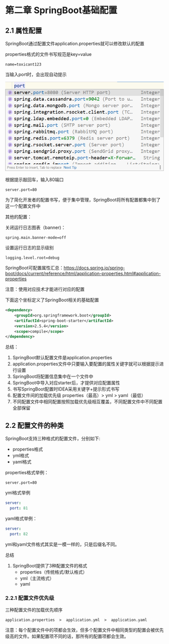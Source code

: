# 第二章 SpringBoot基础配置

## 2.1 属性配置

SpringBoot通过配置文件application.properties就可以修改默认的配置

properties格式的文件书写规范是key=value

```properties
name=toxicant123
```

当输入port时，会出现自动提示

![img.png](img.png)

根据提示敲回车，输入80端口

```properties
server.port=80
```

为了简化开发者的配置书写，便于集中管理，SpringBoot将所有配置都集中到了这一个配置文件中

其他的配置：

关闭运行日志图表（banner)：

```properties
spring.main.banner-mode=off
```

设置运行日志的显示级别

```properties
logging.level.root=debug
```

SpringBoot可配置属性汇总：https://docs.spring.io/spring-boot/docs/current/reference/html/application-properties.html#application-properties

注意：使用对应技术才能进行对应的配置

下面这个坐标定义了SpringBoot相关的基础配置

```xml
<dependency>
    <groupId>org.springframework.boot</groupId>
    <artifactId>spring-boot-starter</artifactId>
    <version>2.5.4</version>
    <scope>compile</scope>
</dependency>
```

总结：

1. SpringBoot默认配置文件是application.properties
2. application.properties文件中只要输入要配置的属性关键字就可以根据提示进行设置
3. SpringBoot将配置信息集中在一个文件中
4. SpringBoot中导入对应starter后，才提供对应配置属性
5. 书写SpringBoot配置时IDEA采用关键字+提示形式书写
6. 配置文件间的加载优先级	properties（最高）>  yml  >  yaml（最低）
7. 不同配置文件中相同配置按照加载优先级相互覆盖，不同配置文件中不同配置全部保留


## 2.2 配置文件的种类

SpringBoot支持三种格式的配置文件，分别如下:

- properties格式
- yml格式
- yaml格式

properties格式举例：

```properties
server.port=80
```

yml格式举例

```yaml
server:
  port: 81
```

yaml格式举例：

```yaml
server:
  port: 82
```

yml和yaml文件格式其实是一模一样的，只是后缀名不同。

总结

1. SpringBoot提供了3种配置文件的格式
    - properties（传统格式/默认格式）
    - yml（主流格式）
    - yaml

### 2.2.1 配置文件优先级

三种配置文件的加载优先顺序

```text
application.properties  >  application.yml  >  application.yaml
```

注意：每个配置文件中的项都会生效，但多个配置文件中相同类型的配置会被优先级高的文件。如果配置项不同的话，那所有的配置项都会生效。